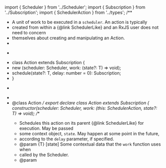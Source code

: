 import { Scheduler } from '../Scheduler';
import { Subscription } from '../Subscription';
import { SchedulerAction } from '../types';
/**
 * A unit of work to be executed in a `scheduler`. An action is typically
 * created from within a {@link SchedulerLike} and an RxJS user does not need to concern
 * themselves about creating and manipulating an Action.
 *
 * ```ts
 * class Action<T> extends Subscription {
 *   new (scheduler: Scheduler, work: (state?: T) => void);
 *   schedule(state?: T, delay: number = 0): Subscription;
 * }
 * ```
 *
 * @class Action<T>
 */
export declare class Action<T> extends Subscription {
    constructor(scheduler: Scheduler, work: (this: SchedulerAction<T>, state?: T) => void);
    /**
     * Schedules this action on its parent {@link SchedulerLike} for execution. May be passed
     * some context object, `state`. May happen at some point in the future,
     * according to the `delay` parameter, if specified.
     * @param {T} [state] Some contextual data that the `work` function uses when
     * called by the Scheduler.
     * @param                                                                                                                                                       